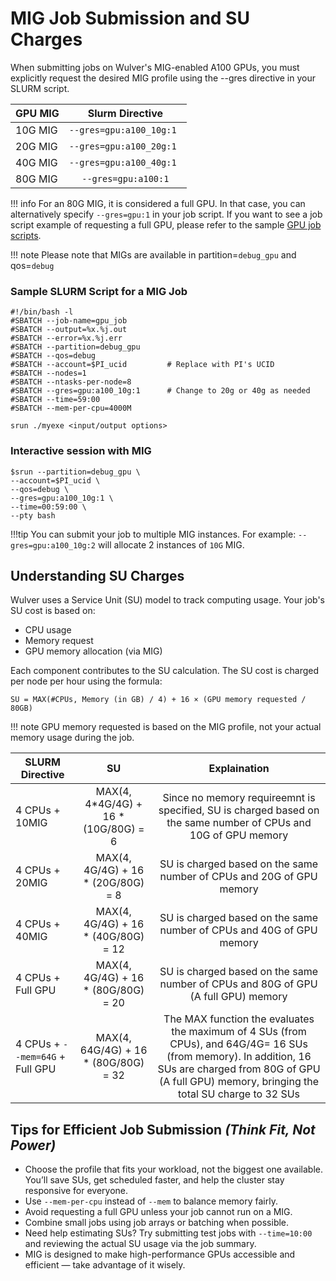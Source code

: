 # MIG Job Submission and SU Charges

When submitting jobs on Wulver's MIG-enabled A100 GPUs, you must explicitly request the desired MIG profile using the --gres directive in your SLURM script.

| GPU MIG |          Slurm Directive           | 
|---------|:----------------------------------:|
| 10G MIG |      `--gres=gpu:a100_10g:1 `      |
| 20G MIG |      `--gres=gpu:a100_20g:1 `      |
| 40G MIG |      `--gres=gpu:a100_40g:1 `      |
| 80G MIG |        `--gres=gpu:a100:1`         |


!!! info
    For an 80G MIG, it is considered a full GPU. In that case, you can alternatively specify `--gres=gpu:1` in your job script. If you want to see a job script example of requesting a full GPU, please refer to the sample [GPU job scripts](../Software/slurm/slurm.md/#submitting-jobs-on-gpu-nodes).

!!! note
    Please note that MIGs are available in partition=`debug_gpu` and qos=`debug`

### Sample SLURM Script for a MIG Job

```shell
#!/bin/bash -l
#SBATCH --job-name=gpu_job
#SBATCH --output=%x.%j.out
#SBATCH --error=%x.%j.err
#SBATCH --partition=debug_gpu
#SBATCH --qos=debug
#SBATCH --account=$PI_ucid         # Replace with PI's UCID
#SBATCH --nodes=1
#SBATCH --ntasks-per-node=8
#SBATCH --gres=gpu:a100_10g:1      # Change to 20g or 40g as needed
#SBATCH --time=59:00
#SBATCH --mem-per-cpu=4000M

srun ./myexe <input/output options>
```

### Interactive session with MIG

```shell
$srun --partition=debug_gpu \
--account=$PI_ucid \
--qos=debug \
--gres=gpu:a100_10g:1 \
--time=00:59:00 \
--pty bash
```

!!!tip
    You can submit your job to multiple MIG instances. For example: `--gres=gpu:a100_10g:2` will allocate 2 instances of `10G` MIG.

## Understanding SU Charges

Wulver uses a Service Unit (SU) model to track computing usage. Your job's SU cost is based on:

- CPU usage
- Memory request
- GPU memory allocation (via MIG)

Each component contributes to the SU calculation. The SU cost is charged per node per hour using the formula:

```
SU = MAX(#CPUs, Memory (in GB) / 4) + 16 × (GPU memory requested / 80GB)
```

!!! note
    GPU memory requested is based on the MIG profile, not your actual memory usage during the job.


| SLURM Directive            |    SU     |      Explaination |
|---------------------|:---------:|:---------:|
| 4 CPUs + 10MIG     |  MAX(4, 4*4G/4G) + 16 * (10G/80G) = 6  |     Since no memory requireemnt is specified, SU is charged based on the same number of CPUs and 10G of GPU memory      |
| 4 CPUs + 20MIG      |  MAX(4, 4G/4G) + 16 * (20G/80G) = 8 |    SU is charged based on the same number of CPUs and 20G of GPU memory         |
| 4 CPUs + 40MIG     |  MAX(4, 4G/4G) + 16 * (40G/80G) = 12 |   SU is charged based on the same number of CPUs and 40G of GPU memory          |
| 4 CPUs + Full GPU      |  MAX(4, 4G/4G) + 16 * (80G/80G) = 20 |  SU is charged based on the same number of CPUs and 80G of GPU (A full GPU) memory            |
| 4 CPUs + `--mem=64G` + Full GPU      |  MAX(4, 64G/4G) + 16 * (80G/80G) = 32 |  The MAX function the evaluates the maximum of 4 SUs (from CPUs), and 64G/4G= 16 SUs (from memory). In addition, 16 SUs are charged from 80G of GPU (A full GPU) memory, bringing the total SU charge to 32 SUs  |


## Tips for Efficient Job Submission ***(Think Fit, Not Power)***

- Choose the profile that fits your workload, not the biggest one available. You’ll save SUs, get scheduled faster, and help the cluster stay responsive for everyone.
- Use `--mem-per-cpu` instead of `--mem` to balance memory fairly.
- Avoid requesting a full GPU unless your job cannot run on a MIG.
- Combine small jobs using job arrays or batching when possible.
- Need help estimating SUs? Try submitting test jobs with `--time=10:00` and reviewing the actual SU usage via the job summary.
- MIG is designed to make high-performance GPUs accessible and efficient — take advantage of it wisely.
